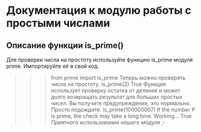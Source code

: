 Документация к модулю работы с простыми числами
===
Описание функции is_prime()
---
Для проверки числа на простоту используйте функцию is_prime
модуля prime.
Импортируйте её в свой код.
>>> from prime import is_prime
Теперь можно проверять числа на простоту.
>>> is_prime(2)
    True
Функция использует проверку остатка от деления и может долго возвращать результат для больших простых чисел.
Вы получите предупреждение, это нормально. Просто подождите.
>>> is_prime(100000007)
If the number P is prime, the check may take a long time.
Working...
    True
*Приятного использования нашего модуля ;-*